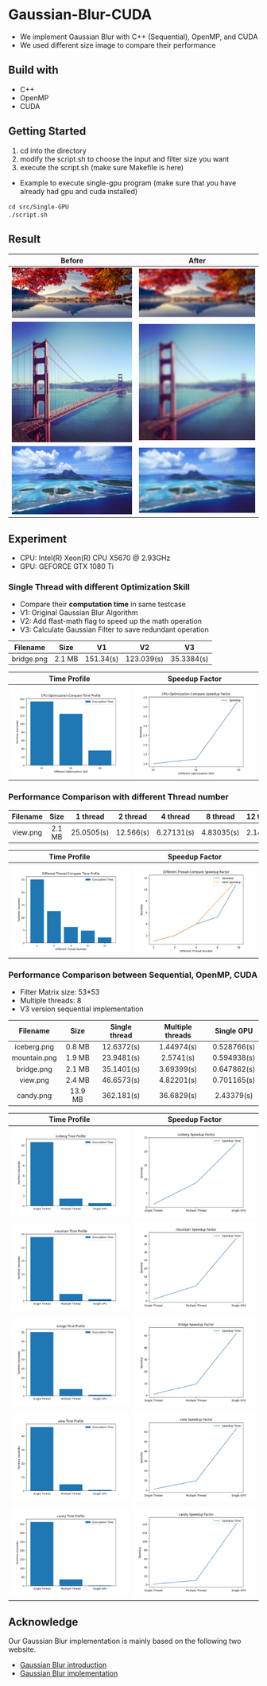 # Gaussian-Blur-CUDA
- We implement Gaussian Blur with C++ (Sequential), OpenMP, and CUDA
- We used different size image to compare their performance

## Build with
- C++
- OpenMP
- CUDA

## Getting Started
1. cd into the directory
2. modify the script.sh to choose the input and filter size you want
3. execute the script.sh (make sure Makefile is here)</br>
- Example to execute single-gpu program (make sure that you have already had gpu and cuda installed)

```
cd src/Single-GPU
./script.sh
```

## Result
Before | After
:-----:|:------:|
![](./testcase/origin/mountain.png) | ![](./testcase/result/mountain.png)
![](./testcase/origin/bridge.png) |![](./testcase/result/bridge.png)
![](./testcase/origin/view.png) | ![](./testcase/result/view.png)


## Experiment
- CPU: Intel(R) Xeon(R) CPU           X5670  @ 2.93GHz
- GPU: GEFORCE GTX 1080 Ti
### Single Thread with different Optimization Skill
- Compare their **computation time** in same testcase
- V1: Original Gaussian Blur Algorithm
- V2: Add ffast-math flag to speed up the math operation
- V3: Calculate Gaussian Filter to save redundant operation


Filename | Size | V1 | V2 | V3
:----------:|:-----------------:|:-------------------:|:----------:|:-----------------:
bridge.png|2.1 MB|151.34(s)|123.039(s)|35.3384(s)

Time Profile | Speedup Factor
:------------:|:---------------:|
![](./testcase/result/CPU-Optimization-Compare_timeprofile.png) | ![](./testcase/result/CPU-Optimization-Compare_speedup.png)

### Performance Comparison with different Thread number
Filename | Size | 1 thread | 2 thread | 4 thread | 8 thread | 12 thread
:----------:|:-----------------:|:-------------------:|:----------:|:-----------------:|:--------------:|:------
view.png|2.1 MB|25.0505(s)|12.566(s)|6.27131(s)|4.83035(s)|2.14292(s)

Time Profile | Speedup Factor
:------------:|:---------------:|
![](./testcase/result/Different-Thread-Compare_timeprofile.png) | ![](./testcase/result/Different-Thread-Compare_speedup.png)


### Performance Comparison between Sequential, OpenMP, CUDA
- Filter Matrix size: 53*53
- Multiple threads: 8
- V3 version sequential implementation

Filename |Size|Single thread|Multiple threads|Single GPU
:----------:|:-----------------:|:-------------------:|:----------:|:-----------------:
iceberg.png|0.8 MB|12.6372(s)|1.44974(s)|0.528766(s)|
mountain.png|1.9 MB|23.9481(s)|2.5741(s)|0.594938(s)|
bridge.png |2.1 MB|35.1401(s)|3.69399(s)|0.647862(s)|
view.png|2.4 MB|46.6573(s)|4.82201(s)|0.701165(s)|
candy.png|13.9 MB|362.181(s)|36.6829(s)|2.43379(s)|

Time Profile | Speedup Factor
:------------:|:---------------:|
![](./testcase/result/iceberg_timeprofile.png) | ![](./testcase/result/iceberg_speedup.png)
![](./testcase/result/mountain_timeprofile.png) | ![](./testcase/result/mountain_speedup.png)
![](./testcase/result/bridge_timeprofile.png) | ![](./testcase/result/bridge_speedup.png)
![](./testcase/result/view_timeprofile.png) | ![](./testcase/result/view_speedup.png)
![](./testcase/result/candy_timeprofile.png) | ![](./testcase/result/candy_speedup.png)
## Acknowledge
Our Gaussian Blur implementation is mainly based on the following two website.
- [Gaussian Blur introduction](https://en.wikipedia.org/wiki/Gaussian_blur)
- [Gaussian Blur implementation](http://blog.ivank.net/fastest-gaussian-blur.html)
